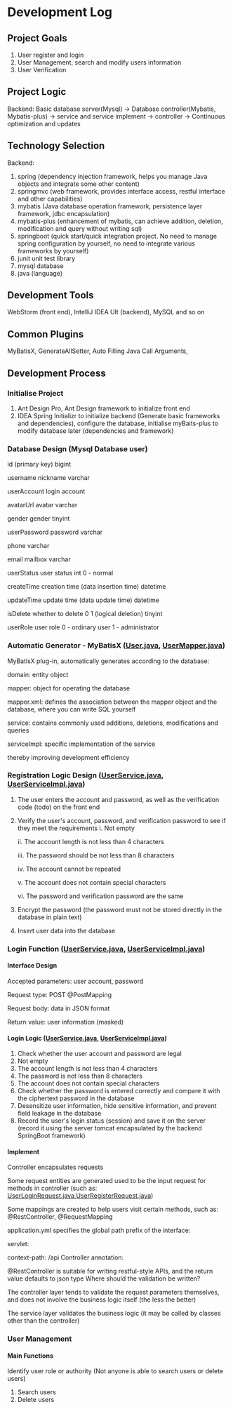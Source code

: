 # Development Log

## Project Goals
1. User register and login
2. User Management, search and modify users information
3. User Verification

## Project Logic
Backend: 
Basic database server(Mysql) -> Database controller(Mybatis, Mybatis-plus) -> service and service implement -> controller -> Continuous optimization and updates

## Technology Selection

Backend:

1. spring (dependency injection framework, helps you manage Java objects and integrate some other content)
2. springmvc (web framework, provides interface access, restful interface and other capabilities)
3. mybatis (Java database operation framework, persistence layer framework, jdbc encapsulation)
4. mybatis-plus (enhancement of mybatis, can achieve addition, deletion, modification and query without writing sql)
5. springboot (quick start/quick integration project. No need to manage spring configuration by yourself, no need to integrate various frameworks by yourself)
6. junit unit test library
7. mysql database
8. java (language)

## Development Tools
WebStorm (front end), IntelliJ IDEA Ult (backend), MySQL and so on

## Common Plugins
MyBatisX, GenerateAllSetter, Auto Filling Java Call Arguments, 


## Development Process

### Initialise Project
1. Ant Design Pro, Ant Design framework to initialize front end
2. IDEA Spring Initializr to initialize backend (Generate basic frameworks and dependencies), configure the database, initialise myBaits-plus to modify database later (dependencies and framework)

### Database Design (Mysql Database user)
id (primary key) bigint

username nickname varchar

userAccount login account

avatarUrl avatar varchar

gender gender tinyint

userPassword password varchar

phone varchar

email mailbox varchar

userStatus user status int 0 - normal

createTime creation time (data insertion time) datetime

updateTime update time (data update time) datetime

isDelete whether to delete 0 1 (logical deletion) tinyint

userRole user role 0 - ordinary user 1 - administrator

### Automatic Generator - MyBatisX ([User.java](src%2Fmain%2Fjava%2Fcom%2Fwangtao%2Fusercenter%2Fmodel%2Fdomain%2FUser.java), [UserMapper.java](src%2Fmain%2Fjava%2Fcom%2Fwangtao%2Fusercenter%2Fmapper%2FUserMapper.java))
MyBatisX plug-in, automatically generates according to the database:

domain: entity object

mapper: object for operating the database

mapper.xml: defines the association between the mapper object and the database, where you can write SQL yourself

service: contains commonly used additions, deletions, modifications and queries

serviceImpl: specific implementation of the service

thereby improving development efficiency

### Registration Logic Design ([UserService.java](src%2Fmain%2Fjava%2Fcom%2Fwangtao%2Fusercenter%2Fservice%2FUserService.java), [UserServiceImpl.java](https://github.com/MaxwellJia/user-center/blob/78f35aeffe78d4d1998c7102d0637be9360b0ce5/src/main/java/com/wangtao/usercenter/service/impl/UserServiceImpl.java#L92))
1. The user enters the account and password, as well as the verification code (todo) on the front end
2. Verify the user's account, password, and verification password to see if they meet the requirements
   i. Not empty

   ii. The account length is not less than 4 characters

   iii. The password should be not less than 8 characters

   iv. The account cannot be repeated

   v. The account does not contain special characters

   vi. The password and verification password are the same

3. Encrypt the password (the password must not be stored directly in the database in plain text)
4. Insert user data into the database

### Login Function ([UserService.java](src%2Fmain%2Fjava%2Fcom%2Fwangtao%2Fusercenter%2Fservice%2FUserService.java), [UserServiceImpl.java](https://github.com/MaxwellJia/user-center/blob/78f35aeffe78d4d1998c7102d0637be9360b0ce5/src/main/java/com/wangtao/usercenter/service/impl/UserServiceImpl.java#L92))

#### Interface Design
Accepted parameters: user account, password

Request type: POST @PostMapping

Request body: data in JSON format

Return value: user information (masked)

#### Login Logic ([UserService.java](src%2Fmain%2Fjava%2Fcom%2Fwangtao%2Fusercenter%2Fservice%2FUserService.java), [UserServiceImpl.java](https://github.com/MaxwellJia/user-center/blob/78f35aeffe78d4d1998c7102d0637be9360b0ce5/src/main/java/com/wangtao/usercenter/service/impl/UserServiceImpl.java#L92))
1. Check whether the user account and password are legal
2. Not empty
3. The account length is not less than 4 characters
4. The password is not less than 8 characters
5. The account does not contain special characters
6. Check whether the password is entered correctly and compare it with the ciphertext password in the database
7. Desensitize user information, hide sensitive information, and prevent field leakage in the database
8. Record the user's login status (session) and save it on the server (record it using the server tomcat encapsulated by the backend SpringBoot framework)

#### Implement ####
Controller encapsulates requests

Some request entities are generated used to be the input request for methods in controller (such as: [UserLoginRequest.java](src%2Fmain%2Fjava%2Fcom%2Fwangtao%2Fusercenter%2Fmodel%2Fdomain%2Frequest%2FUserLoginRequest.java),[UserRegisterRequest.java](src%2Fmain%2Fjava%2Fcom%2Fwangtao%2Fusercenter%2Fmodel%2Fdomain%2Frequest%2FUserRegisterRequest.java))

Some mappings are created to help users visit certain methods, such as: @RestController, @RequestMapping

application.yml specifies the global path prefix of the interface:

servlet:

context-path: /api
Controller annotation:

@RestController is suitable for writing restful-style APIs, and the return value defaults to json type
Where should the validation be written?

The controller layer tends to validate the request parameters themselves, and does not involve the business logic itself (the less the better)

The service layer validates the business logic (it may be called by classes other than the controller)

### User Management

#### Main Functions
Identify user role or authority (Not anyone is able to search users or delete users)

1. Search users
2. Delete users



